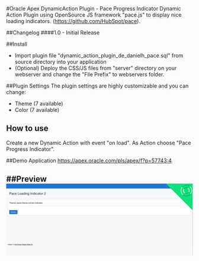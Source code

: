 #Oracle Apex DynamicAction Plugin - Pace Progress Indicator
Dynamic Action Plugin using OpenSource JS framework "pace.js" to display nice loading indicators.
(https://github.com/HubSpot/pace).


##Changelog
####1.0 - Initial Release

##Install
- Import plugin file "dynamic_action_plugin_de_danielh_pace.sql" from source directory into your application
- (Optional) Deploy the CSS/JS files from "server" directory on your webserver and change the "File Prefix" to webservers folder.

##Plugin Settings
The plugin settings are highly customizable and you can change:
- Theme (7 available) 
- Color (7 available)

## How to use
Create a new Dynamic Action with event "on load". As Action choose "Pace Progress Indicator".

##Demo Application
https://apex.oracle.com/pls/apex/f?p=57743:4

##Preview
![](https://github.com/Dani3lSun/apex-plugin-pace/blob/master/preview.png)
---
